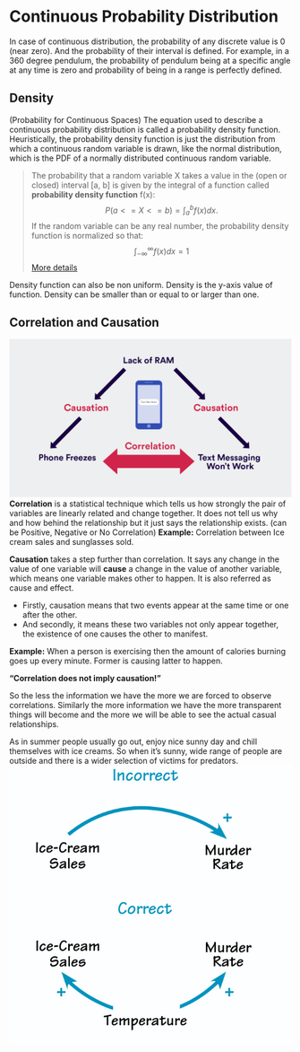 # Continuous Probability Distribution
In case of continuous distribution, the probability of any discrete value is 0 (near zero). And the probability of their interval is defined. 
For example, in a 360 degree pendulum, the probability of pendulum being at a specific angle at any time is zero and probability of being in a range is perfectly defined.
## Density
(Probability for Continuous Spaces)
The equation used to describe a continuous probability distribution is called a probability density function. 
Heuristically, the probability density function is just the distribution from which a continuous random variable is drawn, like the normal distribution, which is the PDF of a normally distributed continuous random variable.

> The probability that a random variable X takes a value in the (open or closed) interval [a, b] is given by the integral of a function called **probability density function** f(x):
> $$
P(a <= X <= b) = \int_a^b f(x)dx.
$$
If the random variable can be any real number, the probability density function is normalized so that:
$$
\int_{-\infty}^\infty f(x)dx = 1
$$
[More details](https://brilliant.org/wiki/continuous-random-variables-probability-density/)

Density function can also be non uniform.
Density is the y-axis value of function. Density can be smaller than or equal to or larger than one.
## Correlation and Causation
![Correlation and Causation](https://github.com/kushwahashivam/statistics/blob/master/images/correlation-vs-causation-phone-RAM1.png)
**Correlation** is a statistical technique which tells us how strongly the pair of variables are linearly related and change together. It does not tell us why and how behind the relationship but it just says the relationship exists.
(can be Positive, Negative or No Correlation)
**Example:** Correlation between Ice cream sales and sunglasses sold.

**Causation** takes a step further than correlation. It says any change in the value of one variable will **cause** a change in the value of another variable, which means one variable makes other to happen. It is also referred as cause and effect.

 - Firstly, causation means that two events appear at the same time or one after the other.
 - And secondly, it means these two variables not only appear together, the existence of one causes the other to manifest.
 
**Example:** When a person is exercising then the amount of calories burning goes up every minute. Former is causing latter to happen.

**“Correlation does not imply causation!”**

So the less the information we have the more we are forced to observe correlations. Similarly the more information we have the more transparent things will become and the more we will be able to see the actual casual relationships.

As in summer people usually go out, enjoy nice sunny day and chill themselves with ice creams. So when it’s sunny, wide range of people are outside and there is a wider selection of victims for predators.
![Correlation and Causation](https://github.com/kushwahashivam/statistics/blob/master/images/correlation-vs-causation.png)

<!--stackedit_data:
eyJoaXN0b3J5IjpbMTc4MjY1MjkzNCwtMjAyMTU4MTk2Nyw5ND
Q4NTMxNTksMTcyNzAwNjczNSwtMjA4ODc0NjYxMl19
-->